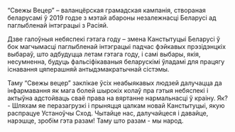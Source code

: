 “Свежы Вецер” – валанцёрская грамадская кампанія, створаная беларусамі ў 2019 годзе з мэтай абароны незалежнасці Беларусі ад паглыбленай інтэграцыі з Расіяй.

Дзве галоўныя небяспекі гэтага году – змена Канстытуцыі Беларусі ў бок магчымасці паглыбленай інтэграцыі падчас фэйкавых прэзідэнцкіх выбараў, што адбудуцца летам гэтага году, і самі выбары, якія, несумненна, будуць фальсіфікаваныя беларускімі ўладамі для працягу існавання цяперашняй антыдэмакратычнай сістэмы.

Таму “Свежы вецер” заклікае ўсіх неабыякавых людзей далучацца да інфармавання як мага болей шырокіх колаў пра гэтыя небяспекі і актыўна адстойваць сваё права на вяртанне нармальнасці ў краіну. Як? - Шляхам яе перазагрузкі і прыняцця цалкам новай Канстытуцыі, якую распрацуе Устаноўчы Сход. Чытайце нас, далучайцеся і давайце, нарэшце, зробім гэта разам! Таму што разам - мы народ.
